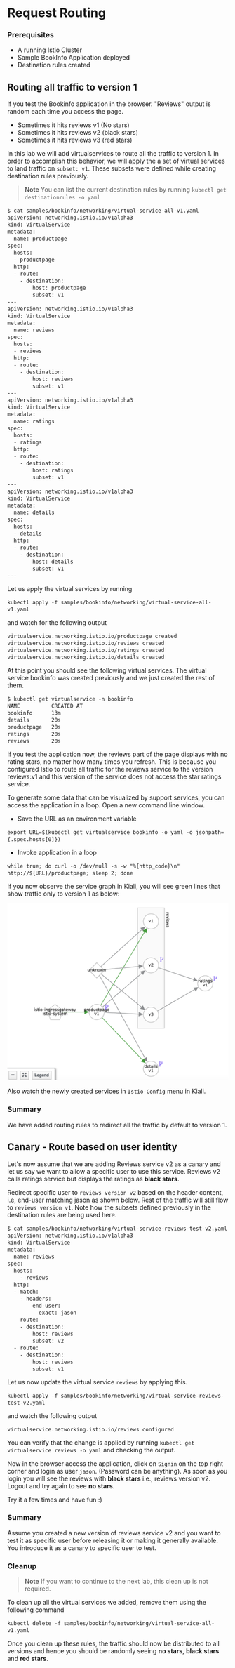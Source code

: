 # Request Routing

### Prerequisites

* A running Istio Cluster
* Sample BookInfo Application deployed
* Destination rules created

## Routing all traffic to version 1
If you test the Bookinfo application in the browser. "Reviews" output is random each time you access the page.

* Sometimes it hits reviews v1 (No stars)
* Sometimes it hits reviews v2 (black stars)
* Sometimes it hits reviews v3 (red stars)

In this lab we will add virtualservices to route all the traffic to version 1. In order to accomplish this behavior,  we will apply the a set of virtual services to land traffic on `subset: v1`.  These subsets were defined while creating destination rules previously.  

> **Note** You can list the current destination rules by running `kubectl get destinationrules -o yaml`

```
$ cat samples/bookinfo/networking/virtual-service-all-v1.yaml
apiVersion: networking.istio.io/v1alpha3
kind: VirtualService
metadata:
  name: productpage
spec:
  hosts:
  - productpage
  http:
  - route:
    - destination:
        host: productpage
        subset: v1
---
apiVersion: networking.istio.io/v1alpha3
kind: VirtualService
metadata:
  name: reviews
spec:
  hosts:
  - reviews
  http:
  - route:
    - destination:
        host: reviews
        subset: v1
---
apiVersion: networking.istio.io/v1alpha3
kind: VirtualService
metadata:
  name: ratings
spec:
  hosts:
  - ratings
  http:
  - route:
    - destination:
        host: ratings
        subset: v1
---
apiVersion: networking.istio.io/v1alpha3
kind: VirtualService
metadata:
  name: details
spec:
  hosts:
  - details
  http:
  - route:
    - destination:
        host: details
        subset: v1
---

```

Let us apply the virtual services by running

```
kubectl apply -f samples/bookinfo/networking/virtual-service-all-v1.yaml
```
and watch for the following output

```
virtualservice.networking.istio.io/productpage created
virtualservice.networking.istio.io/reviews created
virtualservice.networking.istio.io/ratings created
virtualservice.networking.istio.io/details created
```

At this point you should see the following virtual services. The virtual service bookinfo was created previously and we just created the rest of them.

```
$ kubectl get virtualservice -n bookinfo
NAME          CREATED AT
bookinfo      13m
details       20s
productpage   20s
ratings       20s
reviews       20s
```

If you test the application now, the reviews part of the page displays with no rating stars, no matter how many times you refresh. This is because you configured Istio to route all traffic for the reviews service to the version reviews:v1 and this version of the service does not access the star ratings service.

To generate some data that can be visualized by support services, you can access the application in a loop. Open a new command line window.

* Save the URL as an environment variable

```
export URL=$(kubectl get virtualservice bookinfo -o yaml -o jsonpath={.spec.hosts[0]})
```

* Invoke application in a loop

```
while true; do curl -o /dev/null -s -w "%{http_code}\n" http://${URL}/productpage; sleep 2; done
```

If you now observe the service graph in Kiali, you will see green lines that show traffic only to version 1 as below:

![ServiceGraphV1](./images/bookinfo_servicegraph_v1.png)

Also watch the newly created services in `Istio-Config` menu in Kiali.

### Summary
We have added routing rules to redirect all the traffic by default to version 1.

## Canary - Route based on user identity

Let's now assume that we are adding Reviews service v2 as a canary and let us say we want to allow a specific user to use this service. Reviews v2 calls ratings service but displays the ratings as **black stars**.

Redirect specific user to `reviews version v2` based on the header content, i.e, end-user matching jason as shown below. Rest of the traffic will still flow to `reviews version v1`. Note how the subsets defined previously in the destination rules are being used here. 

```
$ cat samples/bookinfo/networking/virtual-service-reviews-test-v2.yaml
apiVersion: networking.istio.io/v1alpha3
kind: VirtualService
metadata:
  name: reviews
spec:
  hosts:
    - reviews
  http:
  - match:
    - headers:
        end-user:
          exact: jason
    route:
    - destination:
        host: reviews
        subset: v2
  - route:
    - destination:
        host: reviews
        subset: v1
```

Let us now update the virtual service `reviews` by applying this.

```
kubectl apply -f samples/bookinfo/networking/virtual-service-reviews-test-v2.yaml
```
and watch the following output

```
virtualservice.networking.istio.io/reviews configured
```

You can verify that the change is applied by running `kubectl get virtualservice reviews -o yaml` and checking the output.

Now in the browser access the application, click on `Signin` on the top right corner and login as user `jason`. (Password can be anything). As soon as you login you will see the reviews with **black stars** i.e., reviews version v2. Logout and try again to see **no stars**. 


Try it a few times and have fun :)

### Summary
Assume you created a new version of reviews service v2 and you want to test it as specific user before releasing it or making it generally available. You introduce it as a canary to specific user to test. 


### Cleanup

> **Note** If you want to continue to the next lab, this clean up is not required. 

To clean up all the virtual services we added, remove them using the following command

```
kubectl delete -f samples/bookinfo/networking/virtual-service-all-v1.yaml
```

Once you clean up these rules, the traffic should now be distributed to all versions and hence you should be randomly seeing **no stars**, **black stars** and **red stars**.

